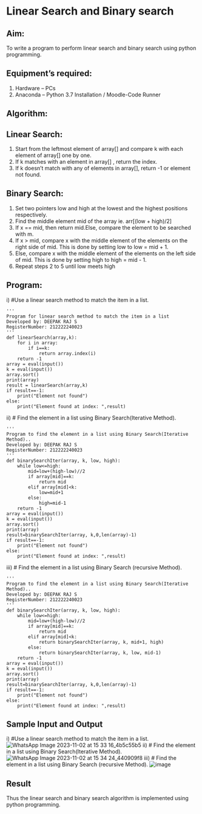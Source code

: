 # Linear Search and Binary search
## Aim:
To write a program to perform linear search and binary search using python programming.
## Equipment’s required:
1.	Hardware – PCs
2.	Anaconda – Python 3.7 Installation / Moodle-Code Runner
## Algorithm:
## Linear Search:
1.	Start from the leftmost element of array[] and compare k with each element of array[] one by one.
2.	If k matches with an element in array[] , return the index.
3.	If k doesn’t match with any of elements in array[], return -1 or element not found.
## Binary Search:
1.	Set two pointers low and high at the lowest and the highest positions respectively.
2.	Find the middle element mid of the array ie. arr[(low + high)/2]
3.	If x == mid, then return mid.Else, compare the element to be searched with m.
4.	If x > mid, compare x with the middle element of the elements on the right side of mid. This is done by setting low to low = mid + 1.
5.	Else, compare x with the middle element of the elements on the left side of mid. This is done by setting high to high = mid - 1.
6.	Repeat steps 2 to 5 until low meets high
## Program:
i)	#Use a linear search method to match the item in a list.
```
''' 
Program for linear search method to match the item in a list
Developed by: DEEPAK RAJ S
RegisterNumber: 212222240023
'''
def linearSearch(array,k):
    for i in array:
        if i==k:
            return array.index(i)
    return -1
array = eval(input())
k = eval(input())
array.sort()
print(array)
result = linearSearch(array,k)
if result==-1:
    print("Element not found")
else:
    print("Element found at index: ",result)
```
ii)	# Find the element in a list using Binary Search(Iterative Method).
```
''' 
Program to find the element in a list using Binary Search(Iterative Method)..
Developed by: DEEPAK RAJ S
RegisterNumber: 212222240023
'''
def binarySearchIter(array, k, low, high):
    while low<=high:
        mid=low+(high-low)//2
        if array[mid]==k:
            return mid
        elif array[mid]<k:
            low=mid+1
        else:
            high=mid-1
    return -1
array = eval(input())
k = eval(input())
array.sort()
print(array)
result=binarySearchIter(array, k,0,len(array)-1)
if result==-1:
    print("Element not found")
else:
    print("Element found at index: ",result)
```
iii)	# Find the element in a list using Binary Search (recursive Method).
```
''' 
Program to find the element in a list using Binary Search(Iterative Method)..
Developed by: DEEPAK RAJ S
RegisterNumber: 212222240023
'''
def binarySearchIter(array, k, low, high):
    while low<=high:
        mid=low+(high-low)//2
        if array[mid]==k:
            return mid
        elif array[mid]<k:
            return binarySearchIter(array, k, mid+1, high)
        else:
            return binarySearchIter(array, k, low, mid-1)
    return -1
array = eval(input())
k = eval(input())
array.sort()
print(array)
result=binarySearchIter(array, k,0,len(array)-1)
if result==-1:
    print("Element not found")
else:
    print("Element found at index: ",result)
```
## Sample Input and Output
i)	#Use a linear search method to match the item in a list.
![WhatsApp Image 2023-11-02 at 15 33 16_4b5c55b5](https://github.com/DEEPAK2200233/Search-Algorithm/assets/118707676/0c2f320d-c1dc-47c7-a8c0-91d77c76c0cf)
ii)	# Find the element in a list using Binary Search(Iterative Method).
![WhatsApp Image 2023-11-02 at 15 34 24_440909f8](https://github.com/DEEPAK2200233/Search-Algorithm/assets/118707676/daa929eb-415c-4c92-b930-061e8d7962f4)
iii)	# Find the element in a list using Binary Search (recursive Method).
![image](https://github.com/DEEPAK2200233/Search-Algorithm/assets/118707676/6b9d4004-d57e-447a-86e4-65bd20f71692)
## Result
Thus the linear search and binary search algorithm is implemented using python programming.
